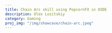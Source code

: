 ```yaml
---
title: Chain Arc skill using PopcornFX in O3DE
description: Olex Lozitskiy
category: Gaming
proj_img: "/img/showcase/chain-arc.jpeg"
---
```





